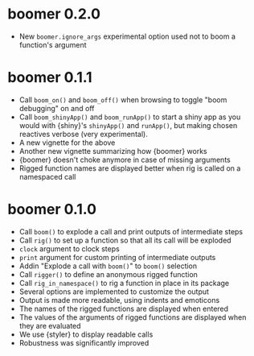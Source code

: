 # boomer 0.2.0

- New `boomer.ignore_args` experimental option used not to boom a function's argument

# boomer 0.1.1

* Call `boom_on()` and `boom_off()` when browsing to toggle "boom debugging" on and off
* Call `boom_shinyApp()` and `boom_runApp()` to start a shiny app as you would with {shiny}'s
`shinyApp()` and `runApp()`, but making chosen reactives verbose (very experimental).
* A new vignette for the above
* Another new vignette summarizing how {boomer} works
* {boomer} doesn't choke anymore in case of missing arguments
* Rigged function names are displayed better when rig is called on a namespaced call

# boomer 0.1.0

* Call `boom()` to explode a call and print outputs of intermediate steps
* Call `rig()` to set up a function so that all its call will be exploded
* `clock` argument to clock steps
* `print` argument for custom printing of intermediate outputs
* Addin "Explode a call with `boom()`" to `boom()` selection
* Call `rigger()` to define an anonymous rigged function
* Call `rig_in_namespace()` to rig a function in place in its package
* Several options are implemented to customize the output
* Output is made more readable, using indents and emoticons
* The names of the rigged functions are displayed when entered
* The values of the arguments of rigged functions are displayed when they are
evaluated
* We use {styler} to display readable calls
* Robustness was significantly improved 
